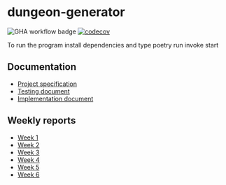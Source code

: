 # dungeon-generator

![GHA workflow badge](https://github.com/smannist/dungeon-generator/workflows/CI/badge.svg)
[![codecov](https://codecov.io/gh/smannist/dungeon-generator/branch/main/graph/badge.svg?token=YQR5EDMBHQ)](https://codecov.io/gh/smannist/dungeon-generator)

To run the program install dependencies and type poetry run invoke start

## Documentation

- [Project specification](https://github.com/smannist/dungeon-generator/blob/main/documentation/project_specification.md)
- [Testing document](https://github.com/smannist/dungeon-generator/blob/main/documentation/testing_document.md)
- [Implementation document](https://github.com/smannist/dungeon-generator/blob/main/documentation/implementation_document.md)

## Weekly reports

- [Week 1](https://github.com/smannist/dungeon-generator/blob/main/documentation/weekly_report_1.md)
- [Week 2](https://github.com/smannist/dungeon-generator/blob/main/documentation/weekly_report_2.md)
- [Week 3](https://github.com/smannist/dungeon-generator/blob/main/documentation/weekly_report_3.md)
- [Week 4](https://github.com/smannist/dungeon-generator/blob/main/documentation/weekly_report_4.md)
- [Week 5](https://github.com/smannist/dungeon-generator/blob/main/documentation/weekly_report_5.md)
- [Week 6](https://github.com/smannist/dungeon-generator/blob/main/documentation/weekly_report_6.md)
